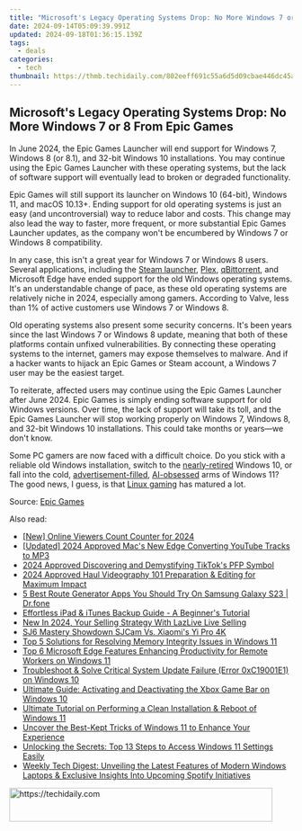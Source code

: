 ```yaml
---
title: "Microsoft's Legacy Operating Systems Drop: No More Windows 7 or 8 From Epic Games"
date: 2024-09-14T05:09:39.991Z
updated: 2024-09-18T01:36:15.139Z
tags:
  - deals
categories:
  - tech
thumbnail: https://thmb.techidaily.com/802eeff691c55a6d5d09cbae446dc45a39ed24ae91160c0e7074f7929a9448f1.jpg
---
```


## Microsoft's Legacy Operating Systems Drop: No More Windows 7 or 8 From Epic Games

In June 2024, the Epic Games Launcher will end support for Windows 7, Windows 8 (or 8.1), and 32-bit Windows 10 installations. You may continue using the Epic Games Launcher with these operating systems, but the lack of software support will eventually lead to broken or degraded functionality.

 Epic Games will still support its launcher on Windows 10 (64-bit), Windows 11, and macOS 10.13+. Ending support for old operating systems is just an easy (and uncontroversial) way to reduce labor and costs. This change may also lead the way to faster, more frequent, or more substantial Epic Games Launcher updates, as the company won't be encumbered by Windows 7 or Windows 8 compatibility.

 In any case, this isn't a great year for Windows 7 or Windows 8 users. Several applications, including the [Steam launcher](https://change-location.techidaily.com/how-pgsharp-save-you-from-ban-while-spoofing-pokemon-go-on-samsung-galaxy-a34-5g-drfone-by-drfone-virtual-android/), [Plex](https://twitter-videos.techidaily.com/addressing-hearing-gaps-in-video-content-sharing-for-2024/), [qBittorrent](https://easy-unlock-android.techidaily.com/in-2024-how-to-track-imei-number-of-nokia-g22-through-google-earth-by-drfone-android/), and Microsoft Edge have ended support for the old Windows operating systems. It's an understandable change of pace, as these old operating systems are relatively niche in 2024, especially among gamers. According to Valve, less than 1% of active customers use Windows 7 or Windows 8.

 Old operating systems also present some security concerns. It's been years since the last Windows 7 or Windows 8 update, meaning that both of these platforms contain unfixed vulnerabilities. By connecting these operating systems to the internet, gamers may expose themselves to malware. And if a hacker wants to hijack an Epic Games or Steam account, a Windows 7 user may be the easiest target.

 To reiterate, affected users may continue using the Epic Games Launcher after June 2024\. Epic Games is simply ending software support for old Windows versions. Over time, the lack of support will take its toll, and the Epic Games Launcher will stop working properly on Windows 7, Windows 8, and 32-bit Windows 10 installations. This could take months or years—we don't know.

 Some PC gamers are now faced with a difficult choice. Do you stick with a reliable old Windows installation, switch to the [nearly-retired](https://remote-screen-capture.techidaily.com/new-in-2024-screenflow-unleashed-the-ultimate-macos-experience/) Windows 10, or fall into the cold, [advertisement-filled](https://facebook-record-videos.techidaily.com/updated-in-2024-creating-a-clickable-thumbnail-enhancing-video-visibility-without-costs/), [AI-obsessed](https://video-creation-software.techidaily.com/updated-in-2024-s-best-video-editors-for-high-resolution-proxy-video-editing/) arms of Windows 11? The good news, I guess, is that [Linux gaming](https://screen-sharing-recording.techidaily.com/new-10-essential-methods-to-record-virtual-seminars-at-no-expense-for-2024/) has matured a lot.

 Source: [Epic Games](https://store.epicgames.com/en-US/news/epic-games-launcher-ending-windows-7-8-and-10-32-bit-support-in-june-2024)

<ins class="adsbygoogle"
     style="display:block"
     data-ad-format="autorelaxed"
     data-ad-client="ca-pub-7571918770474297"
     data-ad-slot="1223367746"></ins>

<ins class="adsbygoogle"
     style="display:block"
     data-ad-client="ca-pub-7571918770474297"
     data-ad-slot="8358498916"
     data-ad-format="auto"
     data-full-width-responsive="true"></ins>

<span class="atpl-alsoreadstyle">Also read:</span>
<div><ul>
<li><a href="https://youtube-sure.techidaily.com/nline-viewers-count-counter-for-2024/"><u>[New] Online Viewers Count Counter for 2024</u></a></li>
<li><a href="https://youtube-tips.techidaily.com/ed-2024-approved-macs-new-edge-converting-youtube-tracks-to-mp3/"><u>[Updated] 2024 Approved Mac's New Edge Converting YouTube Tracks to MP3</u></a></li>
<li><a href="https://tiktok-video-recordings.techidaily.com/2024-approved-discovering-and-demystifying-tiktoks-pfp-symbol/"><u>2024 Approved Discovering and Demystifying TikTok's PFP Symbol</u></a></li>
<li><a href="https://article-files.techidaily.com/2024-approved-haul-videography-101-preparation-and-editing-for-maximum-impact/"><u>2024 Approved Haul Videography 101 Preparation & Editing for Maximum Impact</u></a></li>
<li><a href="https://location-fake.techidaily.com/5-best-route-generator-apps-you-should-try-on-samsung-galaxy-s23-drfone-by-drfone-virtual-android/"><u>5 Best Route Generator Apps You Should Try On Samsung Galaxy S23 | Dr.fone</u></a></li>
<li><a href="https://os-tips.techidaily.com/effortless-ipad-and-itunes-backup-guide-a-beginners-tutorial/"><u>Effortless iPad & iTunes Backup Guide - A Beginner's Tutorial</u></a></li>
<li><a href="https://ai-live-streaming.techidaily.com/new-in-2024-your-selling-strategy-with-lazlive-live-selling/"><u>New In 2024, Your Selling Strategy With LazLive Live Selling</u></a></li>
<li><a href="https://extra-tips.techidaily.com/sj6-mastery-showdown-sjcam-vs-xiaomis-yi-pro-4k/"><u>SJ6 Mastery Showdown SJCam Vs. Xiaomi's Yi Pro 4K</u></a></li>
<li><a href="https://some-skills.techidaily.com/top-5-solutions-for-resolving-memory-integrity-issues-in-windows-11/"><u>Top 5 Solutions for Resolving Memory Integrity Issues in Windows 11</u></a></li>
<li><a href="https://some-skills.techidaily.com/top-6-microsoft-edge-features-enhancing-productivity-for-remote-workers-on-windows-11/"><u>Top 6 Microsoft Edge Features Enhancing Productivity for Remote Workers on Windows 11</u></a></li>
<li><a href="https://win-blog.techidaily.com/troubleshoot-and-solve-critical-system-update-failure-error-0xc19001e1-on-windows-10/"><u>Troubleshoot & Solve Critical System Update Failure (Error 0xC19001E1) on Windows 10</u></a></li>
<li><a href="https://some-skills.techidaily.com/ultimate-guide-activating-and-deactivating-the-xbox-game-bar-on-windows-10/"><u>Ultimate Guide: Activating and Deactivating the Xbox Game Bar on Windows 10</u></a></li>
<li><a href="https://some-skills.techidaily.com/ultimate-tutorial-on-performing-a-clean-installation-and-reboot-of-windows-11/"><u>Ultimate Tutorial on Performing a Clean Installation & Reboot of Windows 11</u></a></li>
<li><a href="https://some-skills.techidaily.com/uncover-the-best-kept-tricks-of-windows-11-to-enhance-your-experience/"><u>Uncover the Best-Kept Tricks of Windows 11 to Enhance Your Experience</u></a></li>
<li><a href="https://some-skills.techidaily.com/unlocking-the-secrets-top-13-steps-to-access-windows-11-settings-easily/"><u>Unlocking the Secrets: Top 13 Steps to Access Windows 11 Settings Easily</u></a></li>
<li><a href="https://some-skills.techidaily.com/weekly-tech-digest-unveiling-the-latest-features-of-modern-windows-laptops-and-exclusive-insights-into-upcoming-spotify-initiatives/"><u>Weekly Tech Digest: Unveiling the Latest Features of Modern Windows Laptops & Exclusive Insights Into Upcoming Spotify Initiatives</u></a></li>
</ul></div>

<!-- affiliate ads begin -->
<a href="https://aligracehair.sjv.io/c/5597632/2135374/19272" target="_top" id="2135374">
  <img src="//a.impactradius-go.com/display-ad/19272-2135374" border="0" alt="https://techidaily.com" width="468" height="60"/>
</a>
<img height="0" width="0" src="https://aligracehair.sjv.io/i/5597632/2135374/19272" style="position:absolute;visibility:hidden;" border="0" />
<!-- affiliate ads end -->

